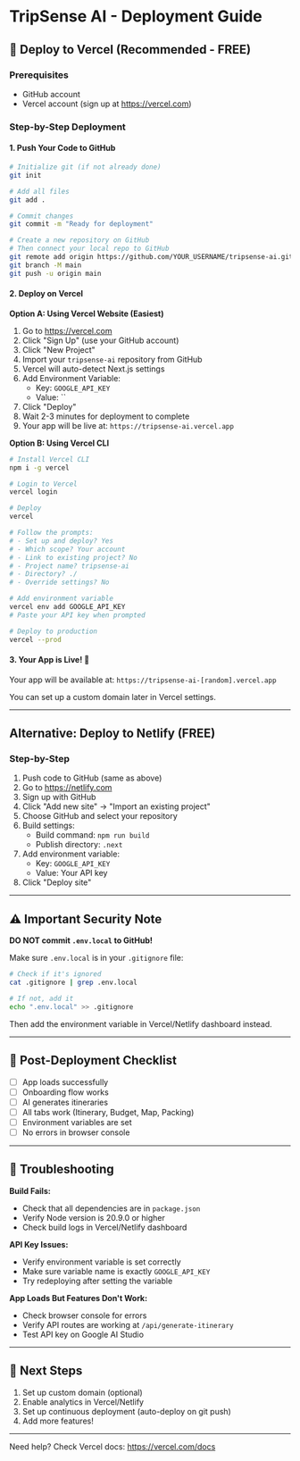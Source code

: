 # TripSense AI - Deployment Guide

## 🚀 Deploy to Vercel (Recommended - FREE)

### Prerequisites
- GitHub account
- Vercel account (sign up at https://vercel.com)

### Step-by-Step Deployment

#### 1. Push Your Code to GitHub

```bash
# Initialize git (if not already done)
git init

# Add all files
git add .

# Commit changes
git commit -m "Ready for deployment"

# Create a new repository on GitHub
# Then connect your local repo to GitHub
git remote add origin https://github.com/YOUR_USERNAME/tripsense-ai.git
git branch -M main
git push -u origin main
```

#### 2. Deploy on Vercel

**Option A: Using Vercel Website (Easiest)**
1. Go to https://vercel.com
2. Click "Sign Up" (use your GitHub account)
3. Click "New Project"
4. Import your `tripsense-ai` repository from GitHub
5. Vercel will auto-detect Next.js settings
6. Add Environment Variable:
   - Key: `GOOGLE_API_KEY`
   - Value: ``
7. Click "Deploy"
8. Wait 2-3 minutes for deployment to complete
9. Your app will be live at: `https://tripsense-ai.vercel.app`

**Option B: Using Vercel CLI**
```bash
# Install Vercel CLI
npm i -g vercel

# Login to Vercel
vercel login

# Deploy
vercel

# Follow the prompts:
# - Set up and deploy? Yes
# - Which scope? Your account
# - Link to existing project? No
# - Project name? tripsense-ai
# - Directory? ./
# - Override settings? No

# Add environment variable
vercel env add GOOGLE_API_KEY
# Paste your API key when prompted

# Deploy to production
vercel --prod
```

#### 3. Your App is Live! 🎉
Your app will be available at: `https://tripsense-ai-[random].vercel.app`

You can set up a custom domain later in Vercel settings.

---

## Alternative: Deploy to Netlify (FREE)

### Step-by-Step

1. Push code to GitHub (same as above)
2. Go to https://netlify.com
3. Sign up with GitHub
4. Click "Add new site" → "Import an existing project"
5. Choose GitHub and select your repository
6. Build settings:
   - Build command: `npm run build`
   - Publish directory: `.next`
7. Add environment variable:
   - Key: `GOOGLE_API_KEY`
   - Value: Your API key
8. Click "Deploy site"

---

## ⚠️ Important Security Note

**DO NOT commit `.env.local` to GitHub!**

Make sure `.env.local` is in your `.gitignore` file:

```bash
# Check if it's ignored
cat .gitignore | grep .env.local

# If not, add it
echo ".env.local" >> .gitignore
```

Then add the environment variable in Vercel/Netlify dashboard instead.

---

## 📝 Post-Deployment Checklist

- [ ] App loads successfully
- [ ] Onboarding flow works
- [ ] AI generates itineraries
- [ ] All tabs work (Itinerary, Budget, Map, Packing)
- [ ] Environment variables are set
- [ ] No errors in browser console

---

## 🔧 Troubleshooting

**Build Fails:**
- Check that all dependencies are in `package.json`
- Verify Node version is 20.9.0 or higher
- Check build logs in Vercel/Netlify dashboard

**API Key Issues:**
- Verify environment variable is set correctly
- Make sure variable name is exactly `GOOGLE_API_KEY`
- Try redeploying after setting the variable

**App Loads But Features Don't Work:**
- Check browser console for errors
- Verify API routes are working at `/api/generate-itinerary`
- Test API key on Google AI Studio

---

## 🎯 Next Steps

1. Set up custom domain (optional)
2. Enable analytics in Vercel/Netlify
3. Set up continuous deployment (auto-deploy on git push)
4. Add more features!

---

Need help? Check Vercel docs: https://vercel.com/docs
